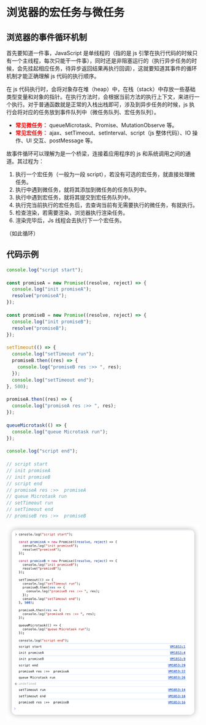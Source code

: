 # 浏览器的宏任务与微任务

## 浏览器的事件循环机制

首先要知道一件事，JavaScript 是单线程的（指的是 js 引擎在执行代码的时候只有一个主线程，每次只能干一件事），同时还是非阻塞运行的（执行异步任务的时候，会先挂起相应任务，待异步返回结果再执行回调），这就要知道其事件的循环机制才能正确理解 js 代码的执行顺序。

在 js 代码执行时，会将对象存在堆（heap）中，在栈（stack）中存放一些基础类型变量和对象的指针。在执行方法时，会根据当前方法的执行上下文，来进行一个执行。对于普通函数就是正常的入栈出栈即可，涉及到异步任务的时候，js 执行会将对应的任务放到事件队列中（微任务队列、宏任务队列）。

- <strong style="color: red">常见微任务：</strong> queueMicrotask、Promise、MutationObserve 等。
- <strong style="color: red">常见宏任务：</strong> ajax、setTimeout、setInterval、script（js 整体代码）、IO 操作、UI 交互、postMessage 等。

故事件循环可以理解为是一个桥梁，连接着应用程序的 js 和系统调用之间的通道。其过程为：

1. 执行一个宏任务（一般为一段 script），若没有可选的宏任务，就直接处理微任务。
2. 执行中遇到微任务，就将其添加到微任务的任务队列中。
3. 执行中遇到宏任务，就将其提交到宏任务队列中。
4. 执行完当前执行的宏任务后，去查询当前有无需要执行的微任务，有就执行。
5. 检查渲染，若需要渲染，浏览器执行渲染任务。
6. 渲染完毕后，Js 线程会去执行下一个宏任务。

（如此循环）

## 代码示例

```javascript
console.log("script start");

const promiseA = new Promise((resolve, reject) => {
  console.log("init promiseA");
  resolve("promiseA");
});

const promiseB = new Promise((resolve, reject) => {
  console.log("init promiseB");
  resolve("promiseB");
});

setTimeout(() => {
  console.log("setTimeout run");
  promiseB.then((res) => {
    console.log("promiseB res :>> ", res);
  });
  console.log("setTimeout end");
}, 500);

promiseA.then((res) => {
  console.log("promiseA res :>> ", res);
});

queueMicrotask(() => {
  console.log("queue Microtask run");
});

console.log("script end");

// script start
// init promiseA
// init promiseB
// script end
// promiseA res :>>  promiseA
// queue Microtask run
// setTimeout run
// setTimeout end
// promiseB res :>>  promiseB
```

![image](./image.png)
